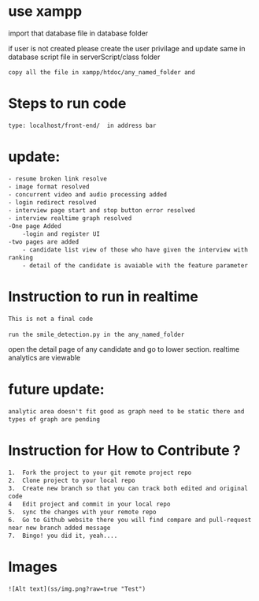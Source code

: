 # use xampp

import that database file in database folder

if user is not created please create the user privilage and update same in database script file in
serverScript/class folder

	copy all the file in xampp/htdoc/any_named_folder and 

# Steps to run code

	type: localhost/front-end/  in address bar

# update:
	- resume broken link resolve
	- image format resolved
	- concurrent video and audio processing added
	- login redirect resolved
	- interview page start and stop button error resolved
	- interview realtime graph resolved
	-One page Added
		-login and register UI
	-two pages are added
		- candidate list view of those who have given the interview with ranking
		- detail of the candidate is avaiable with the feature parameter

# Instruction to run in realtime
	This is not a final code

	run the smile_detection.py in the any_named_folder
open the detail page of any candidate and go to lower section. realtime analytics are viewable

# future update:
	analytic area doesn't fit good as graph need to be static there and types of graph are pending


# Instruction for How to Contribute ?
	1.	Fork the project to your git remote project repo
	2.	Clone project to your local repo
	3.	Create new branch so that you can track both edited and original code
	4	Edit project and commit in your local repo
	5.	sync the changes with your remote repo
	6.	Go to Github website there you will find compare and pull-request near new branch added message
	7.	Bingo! you did it, yeah....	
 
 # Images
	![Alt text](ss/img.png?raw=true "Test")
